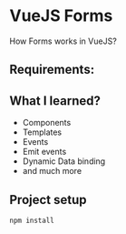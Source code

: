 # VueJS Forms
How Forms works in VueJS?

## Requirements:

## What I learned?

- Components
- Templates
- Events
- Emit events
- Dynamic Data binding
- and much more


## Project setup
```
npm install
```

